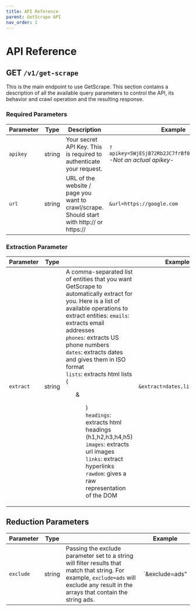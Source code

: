 ```yaml
---
title: API Reference
parent: GetScrape API
nav_order: 1
---
```


# API Reference

## GET `/v1/get-scrape`

This is the main endpoint to use GetScrape. This section contains a description of all the available query parameters to control the API, its behavior and crawl operation and the resulting response.


### Required Parameters

| Parameter | Type   | Description                                                                             | Example                                                           |
|-----------|--------|-----------------------------------------------------------------------------------------|-------------------------------------------------------------------|
| `apikey`    | string | Your secret API Key. This is required to authenticate your request.                     | `?apikey=5WjESjB72Rb2JC7frBf026kBgg82DaPQIOxc` <br> *-Not an actual apikey-* |
| `url`       | string | URL of the website / page you want to crawl/scrape. Should start with http:// or https:// | `&url=https://google.com`                                              |                                    

### Extraction Parameter

| Parameter | Type   |                                                                                                                                                                                                                                                                                                                                                                                                                                                                                   | Example       |
|-----------|--------|-----------------------------------------------------------------------------------------------------------------------------------------------------------------------------------------------------------------------------------------------------------------------------------------------------------------------------------------------------------------------------------------------------------------------------------------------------------------------------------|---------------|
| `extract`   | string | A comma-separated list of entities that you want GetScrape to automatically extract for you. Here is a list of available operations to extract entities: `emails`: extracts email addresses <br> `phones`: extracts US phone numbers <br> `dates`: extracts dates and gives them in ISO format <br> `lists`: extracts html lists (<ol> & <ul>) <br> `headings`: extracts html headings (h1,h2,h3,h4,h5) <br> `images`: extracts url images <br> `links`: extract hyperlinks <br> `rawdom`: gives a raw representation of the DOM | `&extract=dates,lists,links` |



## Reduction Parameters

| Parameter | Type   |                                                                                                                                                                                       | Example        |
|-----------|--------|---------------------------------------------------------------------------------------------------------------------------------------------------------------------------------------|----------------|
| `exclude` | string | Passing the exclude parameter set to a string will filter results that match that string. For example, `exclude=ads` will exclude any result in the arrays that contain the string ads. | `&exclude=ads" |
